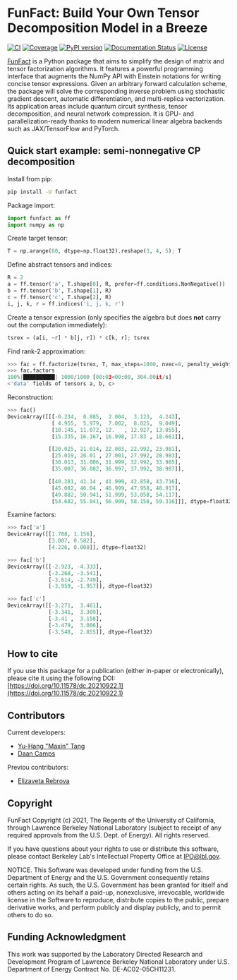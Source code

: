 # FunFact: Build Your Own Tensor Decomposition Model in a Breeze

[![CI](https://github.com/yhtang/FunFact/actions/workflows/ci.yml/badge.svg?branch=develop)](https://github.com/yhtang/FunFact/actions/workflows/ci.yml)
[![Coverage](https://img.shields.io/endpoint?url=https://gist.githubusercontent.com/yhtang/839011f3f7a6bab680b18cbd9a45d2d3/raw/coverage-develop.json)](https://badge.fury.io/py/funfact)
[![PyPI version](https://badge.fury.io/py/funfact.svg)](https://badge.fury.io/py/funfact)
[![Documentation Status](https://readthedocs.org/projects/funfact/badge/?version=latest)](https://funfact.readthedocs.io/en/latest/?badge=latest)
[![License](https://img.shields.io/badge/License-BSD%203--Clause-blue.svg)](https://opensource.org/licenses/BSD-3-Clause)

[FunFact](https://github.com/yhtang/FunFact.git) is a Python package that aims to simplify the design of matrix and tensor factorization algorithms. It features a powerful programming interface that augments the NumPy API with Einstein notations for writing concise tensor expressions. Given an arbitrary forward calculation scheme, the package will solve the corresponding inverse problem using stochastic gradient descent, automatic differentiation, and multi-replica vectorization. Its application areas include quantum circuit synthesis, tensor decomposition, and neural network compression. It is GPU- and parallelization-ready thanks to modern numerical linear algebra backends such as JAX/TensorFlow and PyTorch.

## Quick start example: semi-nonnegative CP decomposition

Install from pip:

``` bash 
pip install -U funfact
```

Package import:

``` py
import funfact as ff
import numpy as np
```

Create target tensor:

``` py
T = np.arange(60, dtype=np.float32).reshape(3, 4, 5); T
```

Define abstract tensors and indices:

``` py
R = 2
a = ff.tensor('a', T.shape[0], R, prefer=ff.conditions.NonNegative())
b = ff.tensor('b', T.shape[1], R)
c = ff.tensor('c', T.shape[2], R)
i, j, k, r = ff.indices('i, j, k, r')
```

Create a tensor expression (only specifies the algebra but does **not** carry out the computation immediately):

``` py
tsrex = (a[i, ~r] * b[j, r]) * c[k, r]; tsrex
```

Find rank-2 approximation:

``` py
>>> fac = ff.factorize(tsrex, T, max_steps=1000, nvec=8, penalty_weight=10)
>>> fac.factors
100%|██████████| 1000/1000 [00:03<00:00, 304.00it/s]
<'data' fields of tensors a, b, c>
```

Reconstruction:
    
``` py
>>> fac()
DeviceArray([[[-0.234,  0.885,  2.004,  3.123,  4.243],
              [ 4.955,  5.979,  7.002,  8.025,  9.049],
              [10.145, 11.072, 12.   , 12.927, 13.855],
              [15.335, 16.167, 16.998, 17.83 , 18.661]],

             [[20.025, 21.014, 22.003, 22.992, 23.981],
              [25.019, 26.01 , 27.001, 27.992, 28.983],
              [30.013, 31.006, 31.999, 32.992, 33.985],
              [35.007, 36.002, 36.997, 37.992, 38.987]],

             [[40.281, 41.14 , 41.999, 42.858, 43.716],
              [45.082, 46.04 , 46.999, 47.958, 48.917],
              [49.882, 50.941, 51.999, 53.058, 54.117],
              [54.682, 55.841, 56.999, 58.158, 59.316]]], dtype=float32)
```
    
Examine factors:

``` py
>>> fac['a']
DeviceArray([[1.788, 1.156],
             [3.007, 0.582],
             [4.226, 0.008]], dtype=float32)
```
    
``` py
>>> fac['b']
DeviceArray([[-2.923, -4.333],
             [-3.268, -3.541],
             [-3.614, -2.749],
             [-3.959, -1.957]], dtype=float32)
```

``` py
>>> fac['c']
DeviceArray([[-3.271,  3.461],
             [-3.341,  3.309],
             [-3.41 ,  3.158],
             [-3.479,  3.006],
             [-3.548,  2.855]], dtype=float32)
```
    
## How to cite

If you use this package for a publication (either in-paper or electronically), please cite it using the following DOI: [https://doi.org/10.11578/dc.20210922.1](https://doi.org/10.11578/dc.20210922.1)

## Contributors

Current developers:

- [Yu-Hang "Maxin" Tang](https://github.com/yhtang)
- [Daan Camps](https://github.com/campsd)

Previou contributors:

- [Elizaveta Rebrova](https://github.com/erebrova)


## Copyright

FunFact Copyright (c) 2021, The Regents of the University of California,
through Lawrence Berkeley National Laboratory (subject to receipt of
any required approvals from the U.S. Dept. of Energy). All rights reserved.

If you have questions about your rights to use or distribute this software,
please contact Berkeley Lab's Intellectual Property Office at
IPO@lbl.gov.

NOTICE.  This Software was developed under funding from the U.S. Department
of Energy and the U.S. Government consequently retains certain rights.  As
such, the U.S. Government has been granted for itself and others acting on
its behalf a paid-up, nonexclusive, irrevocable, worldwide license in the
Software to reproduce, distribute copies to the public, prepare derivative 
works, and perform publicly and display publicly, and to permit others to do so.

## Funding Acknowledgment

This work was supported by the Laboratory Directed Research and Development Program of Lawrence Berkeley National Laboratory under U.S. Department of Energy Contract No. DE-AC02-05CH11231.
